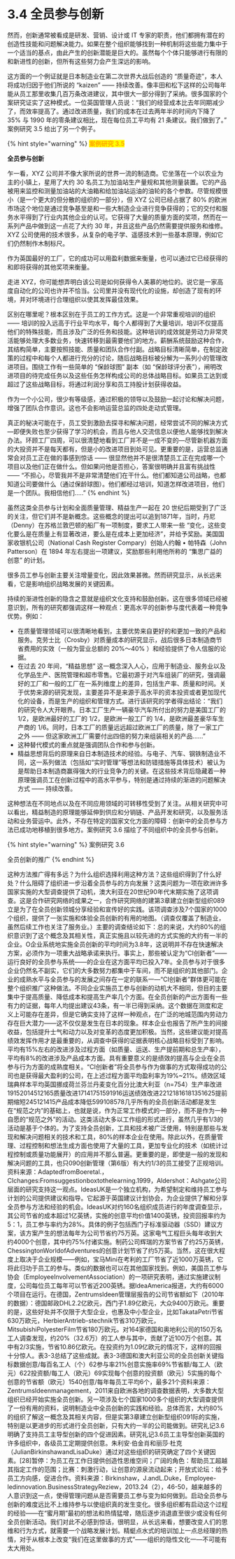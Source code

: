 # 3.4 全员参与创新

&#x20;       然而，创新通常被看成是研发、营销、设计或 IT 专家的职责，他们都拥有潜在的创造性技能和问题解决能力。如果在整个组织能够找到一种机制将这些能力集中于一个适当的基点，由此产生的创新潜能是巨大的。虽然每个个体只能够进行有限的和新进性的创新，但所有这些努力会产生深远的影响。

&#x20;       这方面的一个例证就是日本制造业在第二次世界大战后创造的 “质量奇迹”，本人将成功归因于他们所说的 “kaizen” —— 持续改善。像丰田和松下这样的公司每年能从员工那里收集几百万条改进建议，其中很大一部分得到了采纳。很多国家的个案研究证实了这种模式。一位英国管理人员说：“我们的经营成本比去年同期减少了，而效率提高了。通过改进质量，我们的成本在过去两年半的时间内下降了 35% 与 1990 年的零条建议相比，现在每位员工平均有 21 条建议。我们做到了。” 案例研究 3.5 给出了另一个例子。

{% hint style="warning" %}
<mark style="color:orange;">**案例研究 3.5**</mark>

&#x20;                                                                          **全员参与创新**         &#x20;

&#x20;       乍一看，XYZ 公司并不像大家所说的世界一流的制造商。它坐落在一个以农业为主的小镇上，星用了大约 30 名员工为加油站生产量规和其他测量装置。它的产品被用来监控和测量加油站的大油箱和给加油站运油的油轮的各个参数。尽管规模很小（是一个更大的但分散的组织的一部分），但 XYZ 公司已经占据了 80% 的欧洲市场这个地位是通过竞争基至是和一些大制造企业进行竞争获得的；它的交付和服务水平得到了行业内其他企业的认可。它获得了大量的质量方面的奖项，然而在一系列产品中做到这一点花了大约 30 年，并且这些产品仍然需要提供服务和维修。XYZ 公司使用的技术很多，从复杂的电子学、遥感技术到一些基本原理，例如它们仍然制作木制标尺。

&#x20;       作为英国最好的工厂，它的成功可以用盈利数据来衡量，也可以通过它已经获得的和即将获得的其他奖项来衡量。

&#x20;       走进 XYZ，你可能想弄明白该公司是如何获得令人美慕的地位的。说它是一家高度自动化的公司也许并不恰当。公司里并没有现代化的设施，却创造了现有的环境，并对环境进行合理组织以使其发挥最佳效果。

&#x20;       区别在哪里呢？根本区别在于员工的工作方式。这是一个非常重视培训的组织 —— 培训的投入远高于行业平均水平，每个人都得到了大量培训，培训不仅提高他们的特殊技能，而且涉及广泛的任务和技能。这种培训的成效就是劳动力非常灵活能够处理大多数业务，快速转移到最需要他们的地方。薪酬系统鼓励这种合作，其结构简单，主要按照技能、质量和团队合作付副。战略目标清晰简单，在制定政策的过程中和每个人都进行充分的讨论，随后战略目标被分解为一系列小的管理改进项目。围绕工作有一些简单的 “保龄球图” 副本（如 “保龄球评分表”），闸明改进项目的待完成任务以及这些任务怎样构成公司的总体战略目标。如果员工达到或超过了这些战略目标，将通过利润分享和员工持股计划获得收益。

&#x20;       作为一个小公司，很少有等级感，通过积极的领导以及鼓励一起讨论和解决问题，增强了团队合作意识。这也不会影响运营总监的四处走动式管理。

&#x20;       真正的秘决可能在于，员工受到激励去探寻和解决问题，经常尝试不同的解决方式—即便失败也至少获得了学习的机会，而且与他人交流信息以便他人能够找到解决办法。环顾工厂四周，可以很清楚地看到工厂并不是一成不变的—尽管新机器方面的大投资并不是每天都有，但是小的改进项目到处可见。更重要的是，运营总监通常会对员工正在做的事感到惊话 —— 很显然他并不是很清楚员工正在完成哪一个项目以及他们正在做什么。但如果问他是否担心，答案很明确并且富有挑战性 —— “不担心，尽管我并不是非常清楚他们在干什么。他们都知道公司战略，也都知道公司要做什么（通过保龄球图）。他们都经过培训，知道怎样改进项目，他们是一个团队。我相信他们.....”
{% endhint %}

&#x20;       虽然这类全员参与计划和全面质量管理、精益生产一起在 20 世纪后期受到了广泛的关注，但它们并不是新概念。这些概念的提出可以追到1871年，当时，丹尼（Denny）在苏格兰敦巴顿的船厂有一项制度，要求工人带来一些 “变化，这些变化要么是在质量上有显著改进，要么是在成本上更加经济”，并给予奖励。美国国家收银机公司（National Cash Register Compary）创始人约翰 • 帕特森（John Patterson）在 1894 年左右提出一项建议，奖励那些利用他所称的 “集思广益的创意” 的计划。

&#x20;       很多员工参与创新主要关注增量变化，因此效果甚微。然而研究显示，从长远来看，它是影响组织战略发展的关键因素。

&#x20;       持续的渐进性创新的隐含之意就是组织文化支持和鼓励创新。这在很多领域已经被意识到，所有的研究都强调这样一种观点：更高水平的创新参与度代表着一种竞争优势。例如：

* 在质量管理领域可以很清晰地看到，主要优势来自更好的和更加一致的产品和服务。克劳士比（Crosby）对质量成本的研究显示，战后很多日本制造商节省费用的实效（一般为营业总额的 20%～40% ）和经验提供了令人信服的论据。
* 在过去 20 年间，“精益思想” 这一概念深入人心，应用于制造业、服务业以及化学品生产、医院管理和超市零售。它最初源于对汽车组装厂的研究，强调最好的工厂和一般的工厂在一系列维度上的差异，包括生产率、质量和时间。关于优势来源的研究发现，主要差异不是来源于高水平的资本投资或者更加现代化的设备，而是生产的组织和管理方式。进行该研究的学者得出结论：“我们的研究令人大开眼界。日本工厂生产一辆豪华汽车所付出的努力是美国工厂的 1/2，是欧洲最好的工厂的 1/2，是欧洲一般工厂的 1/4，是欧洲最差豪华车生产商的 1/6。同时，日本工厂的质量远远超过欧洲工厂的质量，除了一家工广之外 —— 但这家欧洲工厂需要付出四倍的努力来组装相关的产品......”
* 这种替代模式的重点就是强调团队合作和参与创新。
* 精益思想背后的原理来自日本制造技术的经验。与电子、汽车、钢铁制造业不同，这一系列做法（包括如“实时管理”等想法和防错措施等具体技术）被认为是帮助日本制造商赢得强大的行业竞争力的关键。在这些技术背后隐藏着一种原理强调员工在创新过程中的高水平参与，特别是通过持续的渐进的问题解决方式 —— 持续改善。

&#x20;       这种想法在不同地点以及在不同应用领域的可转移性受到了关注。从相关研究中可以看出，精益制造的原理能够延伸到供应和分销链、产品开发和研究，以及服务活动和业务营运中。此外，不存在特定的国家文化方面的障碍：创新中的全员参与方法已成功地移植到很多地方。案例研究 3.6 描绘了不同组织中的全员参与创新。

{% hint style="warning" %}
案例研究 3.6

全员创新的推广
{% endhint %}

这种方法推广得有多远？为什么组织选择利用这种方法？这些组织得到了什么好处？什么阻碍了组织进一步沿着全员参与的方向发展？这类问题为一项在欧洲许多国家实施的大型调查提供了动机，澳大利亚在20世纪90年代末期实施了这项调查。这是合作研究网络的成果之一，合作研究网络的建第3章建立创新型组织089立是为了在全员创新领城分享经验和宣传好的实践。该项调查涉及7个国家的1000个组织，提供了一张实施和体验全员创新的有用的地图。（调查仅覆盖了制造业，虽然后续工作也关注了服务业。）主要的调查结论如下：总的来说，大约80%的组织意识到了这个概念及其相关性，真正实施且以较先进的方式实施的大约有一半的企业。O企业系统地实施全员创新的平均时间为3.8年，这说明并不存在快速解决方案，必须作为一项重大战略承诺来执行。事实上，那些被认定为“CI创新者”——运行良好的全员参与系统——的企业在这方面平均已投入7年。全员参与对于很多企业仍然名不副实，它们的大多数努力都集中于车间，而不是组织的其他部门。企业的成熟水平与全员参与的发展之间存在一定的联系一—“CI创新者”群体更可能在整个组织推广这种做法。不同企业实施员工参与创新的动机大不相同，但目的主要集中于提高质量、降低成本和提高生产率几个方面。在全员创新的产出方面有一些有力的证据，每年人均提出建议43条，有一半已得到采纳。这个数据在测度和定义上可能存在差异，但是它确实支持了这样一种观点，在广泛的地城范围内劳动力存在巨大潜力——这不仅仅是发生在日本的现象。样本企业也报告了所产生的间接收益，包括提升士气和动力以及对变革的态度更加积极。当然，这些建议能对提高绩效发挥作用才是最重要的，从调查中获得的证据表明核心战略目标受到了影响。平均有15%左右的改进涉及过程方面（如质量、运送、生产提前期和总生产率），平均有8%的改进涉及产品成本方面。具有重要意义的是绩效的提高与企业在全员参与行为方面的成熟度相关。“CI创新者”将全员参与作为做事的方式取得成功的公司也是获得最大盈利的公司，在上述过程方面平均盈利率为19%\~21%。绩效区域瑞典样本平均英国挪成荷兰芬兰丹麦变化百分比澳大利亚（n=754）生产率改进19152014512165质量改进17141751591916运送绩效改进22121816181351625提前期缩短245121415产品成本降低599108578几乎所有的全员创新活动都是发生在“规范之内”的基础上，也就是说，作为正常工作模式的一部分，而不是作为一种自愿的“规范之外”的活动。这类活动大多以工作组的形式进行，虽然几乎有1/3的活动是基于个体的。为了支持全员创新，工具和技术被广泛使用，特别是那些与发现和解决问题相关的技术和工具，80%的样本企业在使用。除此以外，在质量管理、过程控制和想法生成方面也使用了大量的工具，更加专业化的技术（如统计过程控制或质量功能展开）的应用并不那么普遍。更重要的是，即使是一般的发现和解决问题的工具，也只090创新管理（第6版）有大约1/3的员工接受了正规培训。资料来源：AdaptedfromBoeretal.，CIchanges:Fromsuggestionboxtothelearning.1999，Aldershot：Ashgate公司层面的研究支持这一观点。IdeasUK是一个独立机构，为希望制定和维持员工参与计划的公司提供建议和指导。它起源于英国建议计划协会，为企业提供了解和分享全员参与方法和经验的机会。IdeasUK对约160名组织成员进行的年度调查显示，其公司节省的成本超过1亿英锈，实施的创意平均价值1400英锈，投资回报率约为5：1，员工参与率约为28%。具体的例子包括西门子标准驱动器（SSD）建议方案，该方案产生的想法每年为公司节省约75万英。这家电气工程巨头每年收到大约4000个创意，其中约75%付诸实施。制药公司辉瑞的方案节省了约25万英锈，ChessingtonWorldofAdventures的创意计划节省了约5万英。当然，这在很大程度上取决于企业规模——例如，宝马Mini在考利的工厂节省了近1000万英锈，它将此归功于员工的参与。类似的数据也可以在其他国家找到。例如，美国员工参与协会（EmployeeInvolvementAssociation）的一项研究表明，通过实施建议制度，公司每位员工每年可以节省近200英锈。据IdeaAmerica报道，大约有6000个项目在运行。在德国，ZentrumsIdeen管理层报告的公司节省额如下（2010年的数据）：德国邮政DHL2.2亿欧元，西门子1.89亿欧元，大众9400万欧元。重要的是，这些好处并不仅限于大型企业，也惠及中小型企业，比如TakataPetri节省630万欧元，HerbierAntrieb-stechnik节省310万欧元，MitsubishiPolyesterFilm节省180万欧元。对164家德国和奥地利公司的150万名工人调查发现，约20%（32.6万）的工人参与其中，贡献了近100万个创意。其中有2/3实施，节省10.86亿欧元。在投资约为1.09亿欧元的情况下，这样的回报十分惊人。表3-3总结了这些成就。表3-3德国和澳大利亚公司的全员创新关键指标数据创意/每百名工人（个）62参与率21%创意实施率69%节省额/每工人（欧元）622投资额/每工人（欧元）69实现每个创意的投资额（欧元）5实施的每个创意的节省额（欧元）1540创意/每年每员工平均6个，最多21个资料来源：ZentrumsIdeenmanagement，2011来自欧洲各地的调查数据表明，大多数大型组织已经开始实施全员创新。另一项涉及七个国家1000多个组织的大型调查提供了一份有用的资料，说明制造业中全员创新的实践和经验。总体而言，大约80%的组织了解这一概念及其相关内容，但是实第3章建立创新型组织091际的实施，特别是以更进步的形式进行全员创新，只有大约一半的公司能做到。研究礼记3.6明确了支持员工主导型创新的四个促进因素。研究礼记3.6员工主导型创新英国的许多组织中，各级员工定期提供创意。朱利安·伯金肖和丽莎·杜克（JulianBirkinshawandLisaDuke）通过对这些组织的研究确定了四个关键因素。\[28]暂停：为员工在工作日提供创造性思维空间；广阔的角色：帮助员工超越其指定工作的范围；比赛：刺激行动，让创意的源泉流动起来；开放式论坛：给予员工方向感，促进合作。资料来源：Birkinshaw，J.andL.Duke，Employee-ledinnovation.BusinessStrategyReziew，2013.24（2），46-50，越来越多的人意识到这一点，使得管理问题从是否需要员工参与变为如何做到。启动全员参与创新的难度远比不上维持参与以使组织真的发生变化。很多组织都有启动这个过程的经验——在“蜜月期”最初的想法和热情猛增，随后逐步消退直至很少或没有任何全员创新活动。我们对此不必感到惊话，很明显，从长远来看，想要改变人们的思维和行为方式，就需要一个战略发展计划。精蜓点水式的培训加上一点总经理的热情，对于从根本上改变“我们在这里做事的方式”——组织的隐性文化一—不可能有太大用处。
